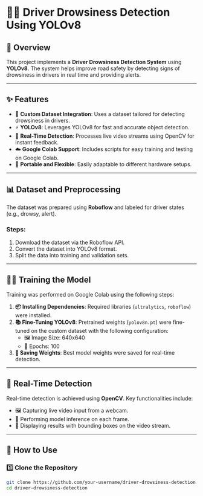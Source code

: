 # 🚗💤 Driver Drowsiness Detection Using YOLOv8  

## 📝 Overview  

This project implements a **Driver Drowsiness Detection System** using **YOLOv8**. The system helps improve road safety by detecting signs of drowsiness in drivers in real time and providing alerts.  

---

## ✨ Features  

- 📂 **Custom Dataset Integration**: Uses a dataset tailored for detecting drowsiness in drivers.  
- ⚡ **YOLOv8**: Leverages YOLOv8 for fast and accurate object detection.  
- 🎥 **Real-Time Detection**: Processes live video streams using OpenCV for instant feedback.  
- ☁️ **Google Colab Support**: Includes scripts for easy training and testing on Google Colab.  
- 🚀 **Portable and Flexible**: Easily adaptable to different hardware setups.  

---

## 📊 Dataset and Preprocessing  

The dataset was prepared using **Roboflow** and labeled for driver states (e.g., drowsy, alert).  

### Steps:  
1. Download the dataset via the Roboflow API.  
2. Convert the dataset into YOLOv8 format.  
3. Split the data into training and validation sets.  

---

## 🏋️‍♂️ Training the Model  

Training was performed on Google Colab using the following steps:  

1. **📦 Installing Dependencies**: Required libraries (`ultralytics`, `roboflow`) were installed.  
2. **📚 Fine-Tuning YOLOv8**: Pretrained weights (`yolov8n.pt`) were fine-tuned on the custom dataset with the following configuration:  
   - 🖼️ Image Size: 640x640  
   - 🔄 Epochs: 100  
3. **💾 Saving Weights**: Best model weights were saved for real-time detection.  

---

## 🎥 Real-Time Detection  

Real-time detection is achieved using **OpenCV**. Key functionalities include:  
- 🖼️ Capturing live video input from a webcam.  
- 🤖 Performing model inference on each frame.  
- 🔲 Displaying results with bounding boxes on the video stream.  

---

## 🚀 How to Use  

### 1️⃣ Clone the Repository  
```bash
git clone https://github.com/your-username/driver-drowsiness-detection.git  
cd driver-drowsiness-detection  
